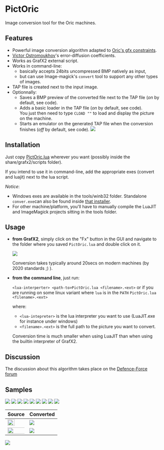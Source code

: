 # PictOric
Image conversion tool for the Oric machines.

## Features
* Powerful image conversion algorithm adapted to [Oric's gfx constraints](http://osdk.org/index.php?page=articles&ref=ART9).
* [Victor Ostromoukhov](http://www-perso.iro.umontreal.ca/~ostrom/varcoeffED/SIGGRAPH01_varcoeffED.pdf)'s error-diffusion coefficients.
* Works as GrafX2 external script.
* Works in command-line:
	* basically accepts 24bits uncompressed BMP natively as input,
	* but can use Image-magick's `convert` tool to support any other types of images.
* TAP file is created next to the input image.
* Optionnally:
	* Saves a BMP preview of the converted file next to the TAP file (*on* by default, see code).
	* Adds a basic loader in the TAP file (*on* by default, see code).\
	  You just then need to type `CLOAD ""` to load and display the picture on the machine.
	* Starts an emulator on the generated TAP file when the conversion finishes (*off* by default, see code).
	  <img src="http://forum.defence-force.org/download/file.php?id=1672&t=1">

## Installation

Just copy [PictOric.lua](./PictOric.lua) wherever you want (possibly inside the share/grafx2/scripts folder). 

If you intend to use it in command-line, add the appropriate exes (convert and luajit) next to the lua script. 

*Notice*: 
* Windows exes are available in the tools/winb32 folder. Standalone `conver.exe`can also be found inside [that installer](https://imagemagick.org/download/binaries/ImageMagick-7.0.10-10-Q16-x64-static.exe).
* For other machine/platform, you'll have to manually compile the LuaJIT and ImageMagick projects sitting in the tools folder.

## Usage 

* __from GrafX2__, simply click on the "Fx" button in the GUI and navigate to the folder where you saved `PictOric.lua` and double click on it.
  
  <img src="http://forum.defence-force.org/download/file.php?id=1775&t=1">
  
  Conversion takes typically around 20secs on modern machines (by 2020 standards ;) ).

* __from the command line__, just run:
  
  ```<lua-interperter> <path-to>PictOric.lua <filename>.<ext>```
  or if you are running on some linux variant where `lua` is in the `PATH`
  ```PictOric.lua <filename>.<ext>```
  
  where:
  * `<lua-intepreter>` is the lua interpreter you want to use (LuaJIT.exe for instance under windows)
  * `<filename>.<ext>` is the full path to the picture you want to convert.
  
  Conversion time is much smaller when using LuaJIT than when using the builtin interpreter of GrafX2.
	
## Discussion
The discussion about this algorithm takes place on the [Defence-Force forum](http://forum.defence-force.org/viewtopic.php?p=20025#p20025)

## Samples
<img src="http://forum.defence-force.org/download/file.php?id=1700"> <img src="http://forum.defence-force.org/download/file.php?id=1719">
<img src="http://forum.defence-force.org/download/file.php?id=1698"> <img src="http://forum.defence-force.org/download/file.php?id=1718">
<img src="http://forum.defence-force.org/download/file.php?id=1717"> <img src="http://forum.defence-force.org/download/file.php?id=1763">
<img src="http://forum.defence-force.org/download/file.php?id=2085"> <img src="http://forum.defence-force.org/download/file.php?id=2084">
<img src="http://forum.defence-force.org/download/file.php?id=1702">

Source | Converted
---|----
<img with="65%" height="65%" src="http://forum.defence-force.org/download/file.php?id=1663&t=1"> | <img src="http://forum.defence-force.org/download/file.php?id=1660">
<img halign="center" with="135%" height="135%" src="http://forum.defence-force.org/download/file.php?id=1678"> | <img src="http://forum.defence-force.org/download/file.php?id=1680">

<img src="http://forum.defence-force.org/download/file.php?id=1840">
